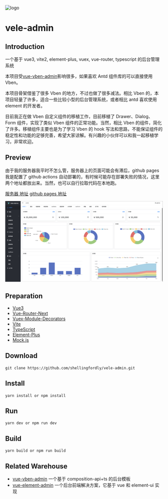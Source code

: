 ![logo](https://user-images.githubusercontent.com/39196952/145187616-ab489c68-39d5-4d3e-bfbb-c8c8bc78737b.jpg)

# vele-admin

## Introduction

一个基于 vue3, vite2, element-plus, vuex, vue-router, typescript 的后台管理系统

本项目受[vue-vben-admin](https://github.com/anncwb/vue-vben-admin)影响很多，如果喜欢 Antd 组件库的可以直接使用 Vben。

本项目骨架借鉴了很多 Vben 的地方，不过也做了很多减法。相比 Vben 的，本项目轻量了许多，适合一些比较小型的后台管理系统，或者相比 antd 喜欢使用 element 的开发者。

目前我正在做 Vben 自定义组件的移植工作，目前移植了 Drawer、Dialog、Form 组件，实现了类似 Vben 组件的正常功能。当然，相比 Vben 的组件，简化了许多。移植组件主要也是为了学习 Vben 的 hook 写法和思路，不能保证组件的稳定性和功能的足够完善，希望大家谅解。有兴趣的小伙伴可以和我一起移植学习，非常欢迎。

## Preview

由于我的服务器我平时不怎么管，服务器上的页面可能会有滞后，github pages 我是配置了 github actions 自动部署的，有时候可能存在部署失败的情况，这里两个地址都放出来。当然，也可以自行拉取代码在本地跑。

[服务器 地址](http://admin.shellingfordly.xyz)
[github pages 地址](https://shellingfordly.github.io/vele-admin)

![preview](./docs/preview.png)

## Preparation

- [Vue3](https://v3.vuejs.org/)
- [Vue-Router-Next](https://next.router.vuejs.org/)
- [Vuex-Module-Decorators](https://github.com/championswimmer/vuex-module-decorators)
- [Vite](https://vitejs.dev/)
- [TypeScript](https://www.typescriptlang.org/)
- [Element-Plus](https://element-plus.gitee.io/zh-CN/)
- [Mock.js](https://github.com/nuysoft/Mock)

## Download

```
git clone https://github.com/shellingfordly/vele-admin.git
```

## Install

```
yarn install or npm install
```

## Run

```
yarn dev or npm run dev
```

## Build

```
yarn build or npm run build
```

## Related Warehouse

- [vue-vben-admin](https://github.com/anncwb/vue-vben-admin) 一个基于 composition-api+ts 的后台模板
- [vue-element-admin](https://github.com/PanJiaChen/vue-element-admin) 一个后台前端解决方案，它基于 vue 和 element-ui 实现
